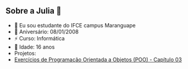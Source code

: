 ## Sobre a Julia 👋

- 🔭 Eu sou estudante do IFCE campus Maranguape
- 🎂 Aniversário: 08/01/2008
- ⚡ Curso: Informática
- 🦋 Idade: 16 anos
- Projetos:
- [Exercícios de Programação Orientada a Objetos (POO) - Capítulo 03](https://github.com/juliamacedo63/CTI-P7-POO-20242-LISTA01)
